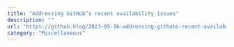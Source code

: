 ```yaml
---
title: "Addressing GitHub’s recent availability issues"
description: ""
url: "https://github.blog/2023-05-16-addressing-githubs-recent-availability-issues/"
category: "Miscellaneous"
---
```

